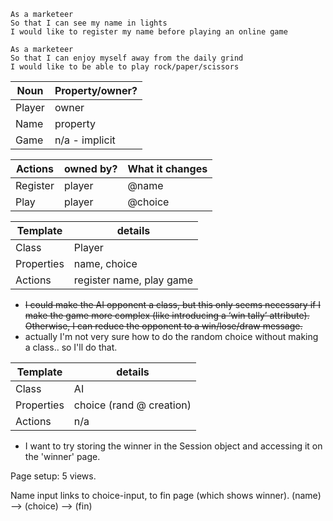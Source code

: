 
```
As a marketeer
So that I can see my name in lights
I would like to register my name before playing an online game

As a marketeer
So that I can enjoy myself away from the daily grind
I would like to be able to play rock/paper/scissors
```
| Noun    |	Property/owner? |
|---------|---------------------|
| Player  |	owner           |
| Name    |	property        |
| Game    |	n/a - implicit  |

| Actions  |	owned by? | What it changes     |
|----------|------------|---------------------|
| Register |	player    |	@name           |
| Play     |	player    |	@choice         |

| Template   | details                   |
|------------|---------------------------|
| Class      |	Player                   |
| Properties |	name, choice             |
| Actions    | 	register name, play game |


* ~~I could make the AI opponent a class, but this only seems necessary if I make the game more complex (like introducing a ‘win tally’ attribute). Otherwise, I can reduce the opponent to a win/lose/draw message.~~
* actually I'm not very sure how to do the random choice without making a class.. so I'll do that.

| Template   | details                   |
|------------|---------------------------|
| Class      |	AI                       |
| Properties |	choice (rand @ creation) |
| Actions    | 	n/a                      |

* I want to try storing the winner in the Session object and accessing it on the 'winner' page.


Page setup: 5 views.

Name input links to choice-input, to fin page (which shows winner).
(name) --> (choice) --> (fin)

